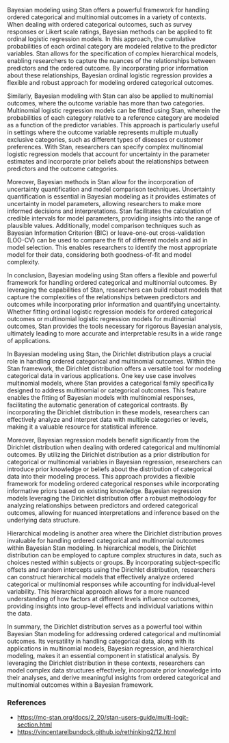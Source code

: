 
Bayesian modeling using Stan offers a powerful framework for handling ordered categorical and multinomial outcomes in a variety of contexts. When dealing with ordered categorical outcomes, such as survey responses or Likert scale ratings, Bayesian methods can be applied to fit ordinal logistic regression models. In this approach, the cumulative probabilities of each ordinal category are modeled relative to the predictor variables. Stan allows for the specification of complex hierarchical models, enabling researchers to capture the nuances of the relationships between predictors and the ordered outcome. By incorporating prior information about these relationships, Bayesian ordinal logistic regression provides a flexible and robust approach for modeling ordered categorical outcomes.

Similarly, Bayesian modeling with Stan can also be applied to multinomial outcomes, where the outcome variable has more than two categories. Multinomial logistic regression models can be fitted using Stan, wherein the probabilities of each category relative to a reference category are modeled as a function of the predictor variables. This approach is particularly useful in settings where the outcome variable represents multiple mutually exclusive categories, such as different types of diseases or customer preferences. With Stan, researchers can specify complex multinomial logistic regression models that account for uncertainty in the parameter estimates and incorporate prior beliefs about the relationships between predictors and the outcome categories.

Moreover, Bayesian methods in Stan allow for the incorporation of uncertainty quantification and model comparison techniques. Uncertainty quantification is essential in Bayesian modeling as it provides estimates of uncertainty in model parameters, allowing researchers to make more informed decisions and interpretations. Stan facilitates the calculation of credible intervals for model parameters, providing insights into the range of plausible values. Additionally, model comparison techniques such as Bayesian Information Criterion (BIC) or leave-one-out cross-validation (LOO-CV) can be used to compare the fit of different models and aid in model selection. This enables researchers to identify the most appropriate model for their data, considering both goodness-of-fit and model complexity.

In conclusion, Bayesian modeling using Stan offers a flexible and powerful framework for handling ordered categorical and multinomial outcomes. By leveraging the capabilities of Stan, researchers can build robust models that capture the complexities of the relationships between predictors and outcomes while incorporating prior information and quantifying uncertainty. Whether fitting ordinal logistic regression models for ordered categorical outcomes or multinomial logistic regression models for multinomial outcomes, Stan provides the tools necessary for rigorous Bayesian analysis, ultimately leading to more accurate and interpretable results in a wide range of applications.

In Bayesian modeling using Stan, the Dirichlet distribution plays a crucial role in handling ordered categorical and multinomial outcomes. Within the Stan framework, the Dirichlet distribution offers a versatile tool for modeling categorical data in various applications. One key use case involves multinomial models, where Stan provides a categorical family specifically designed to address multinomial or categorical outcomes. This feature enables the fitting of Bayesian models with multinomial responses, facilitating the automatic generation of categorical contrasts. By incorporating the Dirichlet distribution in these models, researchers can effectively analyze and interpret data with multiple categories or levels, making it a valuable resource for statistical inference.

Moreover, Bayesian regression models benefit significantly from the Dirichlet distribution when dealing with ordered categorical and multinomial outcomes. By utilizing the Dirichlet distribution as a prior distribution for categorical or multinomial variables in Bayesian regression, researchers can introduce prior knowledge or beliefs about the distribution of categorical data into their modeling process. This approach provides a flexible framework for modeling ordered categorical responses while incorporating informative priors based on existing knowledge. Bayesian regression models leveraging the Dirichlet distribution offer a robust methodology for analyzing relationships between predictors and ordered categorical outcomes, allowing for nuanced interpretations and inference based on the underlying data structure.

Hierarchical modeling is another area where the Dirichlet distribution proves invaluable for handling ordered categorical and multinomial outcomes within Bayesian Stan modeling. In hierarchical models, the Dirichlet distribution can be employed to capture complex structures in data, such as choices nested within subjects or groups. By incorporating subject-specific offsets and random intercepts using the Dirichlet distribution, researchers can construct hierarchical models that effectively analyze ordered categorical or multinomial responses while accounting for individual-level variability. This hierarchical approach allows for a more nuanced understanding of how factors at different levels influence outcomes, providing insights into group-level effects and individual variations within the data.

In summary, the Dirichlet distribution serves as a powerful tool within Bayesian Stan modeling for addressing ordered categorical and multinomial outcomes. Its versatility in handling categorical data, along with its applications in multinomial models, Bayesian regression, and hierarchical modeling, makes it an essential component in statistical analysis. By leveraging the Dirichlet distribution in these contexts, researchers can model complex data structures effectively, incorporate prior knowledge into their analyses, and derive meaningful insights from ordered categorical and multinomial outcomes within a Bayesian framework.


### References

- https://mc-stan.org/docs/2_20/stan-users-guide/multi-logit-section.html
- https://vincentarelbundock.github.io/rethinking2/12.html

